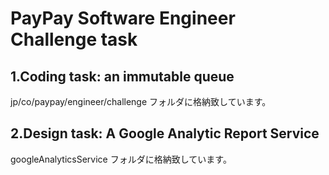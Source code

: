 # PayPay Software Engineer Challenge task

## 1.Coding task: an immutable queue

jp/co/paypay/engineer/challenge フォルダに格納致しています。

## 2.Design task: A Google Analytic Report Service

googleAnalyticsService フォルダに格納致しています。
